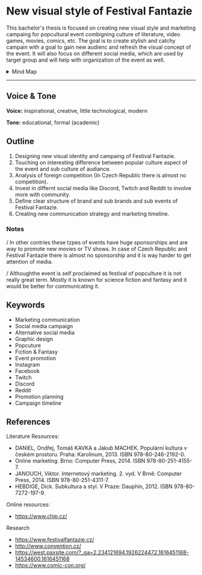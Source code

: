 # New visual style of Festival Fantazie

This bachelor's thesis is focused on creating new visual style and marketing campaing for popcultural event combigning culture of literature, video games, movies, comics, etc. The goal is to create stylish and catchy campain with a goal to gain new audienc and refresh the visual concept of the event. It will also focus on different social media, which are used by target group and will help with organization of the event as well.

<details>
  <summary>Mind Map</summary>
<img src="/06-clarity-first/mind-map-ff.jpg" alt="mind-map-ff.jpg" width="1200"/>
</details>

-----------


## Voice & Tone

**Voice:** inspirational, creative, little technological, modern

**Tone:** educational, formal (academic)

## Outline

1. Designing new visual identity and campaing of Festival Fantazie.
2. Touching on interesting difference between popular culture aspect of the event and sub culture of audiance.
4. Analysis of foreign competition (In Czech Republic there is almost no competition).
5. Invest in differnt social media like Discord, Twitch and Reddit to involve more with community.
6. Define clear structure of brand and sub brands and sub events of Festival Fantazie.
7. Creating new communication strategy and marketing timeline.

### Notes
/ In other contries these tzpes of events have huge sponsorships and are way to promote new movies or TV shows. In case of Czech Republic and Festival Fantazie there is almost no sponsorship and it is way harder to get attention of media.

/ Althoughthe event is self proclaimed as festival of popculture it is not really great term. Mostly it is known for science fiction and fantasy and it would be better for communicating it.

## Keywords

- Marketing communication
- Social media campaign
- Alternative social media 
- Graphic design
- Popcuture 
- Fiction & Fantasy
- Event promotion
- Instagram
- Facebook
- Twitch
- Discord
- Reddit
- Promotion planning
- Campaign timeline

## References
Literature Resources:
- DANIEL, Ondřej, Tomáš KAVKA a Jakub MACHEK. Populární kultura v českém prostoru. Praha: Karolinum, 2013. ISBN 978-80-246-2192-0.
- Online marketing. Brno: Computer Press, 2014. ISBN 978-80-251-4155-7.
- JANOUCH, Viktor. Internetový marketing. 2. vyd. V Brně: Computer Press, 2014. ISBN 978-80-251-4311-7.
- HEBDIGE, Dick. Subkultura a styl. V Praze: Dauphin, 2012. ISBN 978-80-7272-197-9.

Online resources:
- https://www.chip.cz/

Research
- https://www.festivalfantazie.cz/
- http://www.convention.cz/
- https://west.paxsite.com/?_ga=2.234121694.1926224472.1616451168-14534600.1616451168
- https://www.comic-con.org/
